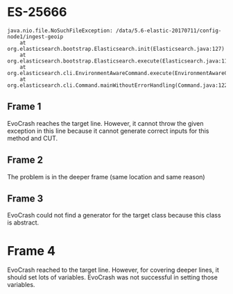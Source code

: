 # ES-25666

```
java.nio.file.NoSuchFileException: /data/5.6-elastic-20170711/config-node1/ingest-geoip
    at org.elasticsearch.bootstrap.Elasticsearch.init(Elasticsearch.java:127)
    at org.elasticsearch.bootstrap.Elasticsearch.execute(Elasticsearch.java:114)
    at org.elasticsearch.cli.EnvironmentAwareCommand.execute(EnvironmentAwareCommand.java:67)
    at org.elasticsearch.cli.Command.mainWithoutErrorHandling(Command.java:122)
```

## Frame 1
EvoCrash reaches the target line. However, it cannot throw the given exception in this line because it cannot generate correct inputs for this method and CUT.
## Frame 2
The problem is in the deeper frame (same location and same reason)
## Frame 3
EvoCrash could not find a generator for the target class because this class is abstract.
# Frame 4
EvoCrash reached to the target line. However, for covering deeper lines, it should set lots of variables. EvoCrash was not successful in setting those variables.
